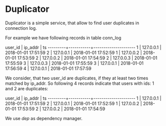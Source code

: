 # Duplicator

Duplicator is a simple service, that allow to find user duplicates in connection log.

For example we have following records in table conn_log

 user_id |  ip_addr  |         ts
---------+-----------+---------------------
       1 | 127.0.0.1 | 2018-01-01 17:51:59
       2 | 127.0.0.1 | 2018-01-01 17:52:59
       1 | 127.0.0.2 | 2018-01-01 17:53:59
       2 | 127.0.0.2 | 2018-01-01 17:54:59
       2 | 127.0.0.3 | 2018-01-01 17:55:59
       3 | 127.0.0.3 | 2018-01-01 17:55:59
       3 | 127.0.0.1 | 2018-01-01 17:56:59
       4 | 127.0.0.1 | 2018-01-01 17:57:59


We consider, that two user_id are duplicates, if they at least two times matched by ip_addr.
So following 4 records indicate that users with ids: 1 and 2 are duplicates:

 user_id |  ip_addr  |         ts
---------+-----------+---------------------
       1 | 127.0.0.1 | 2018-01-01 17:51:59
       2 | 127.0.0.1 | 2018-01-01 17:52:59
       1 | 127.0.0.2 | 2018-01-01 17:53:59
       2 | 127.0.0.2 | 2018-01-01 17:54:59

We use *dep* as dependency manager.
